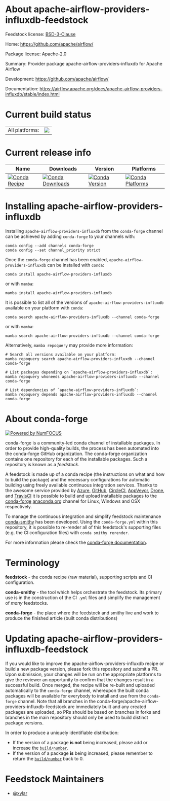 About apache-airflow-providers-influxdb-feedstock
=================================================

Feedstock license: [BSD-3-Clause](https://github.com/conda-forge/apache-airflow-providers-influxdb-feedstock/blob/main/LICENSE.txt)

Home: https://github.com/apache/airflow/

Package license: Apache-2.0

Summary: Provider package apache-airflow-providers-influxdb for Apache Airflow

Development: https://github.com/apache/airflow/

Documentation: https://airflow.apache.org/docs/apache-airflow-providers-influxdb/stable/index.html

Current build status
====================


<table><tr><td>All platforms:</td>
    <td>
      <a href="https://dev.azure.com/conda-forge/feedstock-builds/_build/latest?definitionId=15788&branchName=main">
        <img src="https://dev.azure.com/conda-forge/feedstock-builds/_apis/build/status/apache-airflow-providers-influxdb-feedstock?branchName=main">
      </a>
    </td>
  </tr>
</table>

Current release info
====================

| Name | Downloads | Version | Platforms |
| --- | --- | --- | --- |
| [![Conda Recipe](https://img.shields.io/badge/recipe-apache--airflow--providers--influxdb-green.svg)](https://anaconda.org/conda-forge/apache-airflow-providers-influxdb) | [![Conda Downloads](https://img.shields.io/conda/dn/conda-forge/apache-airflow-providers-influxdb.svg)](https://anaconda.org/conda-forge/apache-airflow-providers-influxdb) | [![Conda Version](https://img.shields.io/conda/vn/conda-forge/apache-airflow-providers-influxdb.svg)](https://anaconda.org/conda-forge/apache-airflow-providers-influxdb) | [![Conda Platforms](https://img.shields.io/conda/pn/conda-forge/apache-airflow-providers-influxdb.svg)](https://anaconda.org/conda-forge/apache-airflow-providers-influxdb) |

Installing apache-airflow-providers-influxdb
============================================

Installing `apache-airflow-providers-influxdb` from the `conda-forge` channel can be achieved by adding `conda-forge` to your channels with:

```
conda config --add channels conda-forge
conda config --set channel_priority strict
```

Once the `conda-forge` channel has been enabled, `apache-airflow-providers-influxdb` can be installed with `conda`:

```
conda install apache-airflow-providers-influxdb
```

or with `mamba`:

```
mamba install apache-airflow-providers-influxdb
```

It is possible to list all of the versions of `apache-airflow-providers-influxdb` available on your platform with `conda`:

```
conda search apache-airflow-providers-influxdb --channel conda-forge
```

or with `mamba`:

```
mamba search apache-airflow-providers-influxdb --channel conda-forge
```

Alternatively, `mamba repoquery` may provide more information:

```
# Search all versions available on your platform:
mamba repoquery search apache-airflow-providers-influxdb --channel conda-forge

# List packages depending on `apache-airflow-providers-influxdb`:
mamba repoquery whoneeds apache-airflow-providers-influxdb --channel conda-forge

# List dependencies of `apache-airflow-providers-influxdb`:
mamba repoquery depends apache-airflow-providers-influxdb --channel conda-forge
```


About conda-forge
=================

[![Powered by
NumFOCUS](https://img.shields.io/badge/powered%20by-NumFOCUS-orange.svg?style=flat&colorA=E1523D&colorB=007D8A)](https://numfocus.org)

conda-forge is a community-led conda channel of installable packages.
In order to provide high-quality builds, the process has been automated into the
conda-forge GitHub organization. The conda-forge organization contains one repository
for each of the installable packages. Such a repository is known as a *feedstock*.

A feedstock is made up of a conda recipe (the instructions on what and how to build
the package) and the necessary configurations for automatic building using freely
available continuous integration services. Thanks to the awesome service provided by
[Azure](https://azure.microsoft.com/en-us/services/devops/), [GitHub](https://github.com/),
[CircleCI](https://circleci.com/), [AppVeyor](https://www.appveyor.com/),
[Drone](https://cloud.drone.io/welcome), and [TravisCI](https://travis-ci.com/)
it is possible to build and upload installable packages to the
[conda-forge](https://anaconda.org/conda-forge) [anaconda.org](https://anaconda.org/)
channel for Linux, Windows and OSX respectively.

To manage the continuous integration and simplify feedstock maintenance
[conda-smithy](https://github.com/conda-forge/conda-smithy) has been developed.
Using the ``conda-forge.yml`` within this repository, it is possible to re-render all of
this feedstock's supporting files (e.g. the CI configuration files) with ``conda smithy rerender``.

For more information please check the [conda-forge documentation](https://conda-forge.org/docs/).

Terminology
===========

**feedstock** - the conda recipe (raw material), supporting scripts and CI configuration.

**conda-smithy** - the tool which helps orchestrate the feedstock.
                   Its primary use is in the construction of the CI ``.yml`` files
                   and simplify the management of *many* feedstocks.

**conda-forge** - the place where the feedstock and smithy live and work to
                  produce the finished article (built conda distributions)


Updating apache-airflow-providers-influxdb-feedstock
====================================================

If you would like to improve the apache-airflow-providers-influxdb recipe or build a new
package version, please fork this repository and submit a PR. Upon submission,
your changes will be run on the appropriate platforms to give the reviewer an
opportunity to confirm that the changes result in a successful build. Once
merged, the recipe will be re-built and uploaded automatically to the
`conda-forge` channel, whereupon the built conda packages will be available for
everybody to install and use from the `conda-forge` channel.
Note that all branches in the conda-forge/apache-airflow-providers-influxdb-feedstock are
immediately built and any created packages are uploaded, so PRs should be based
on branches in forks and branches in the main repository should only be used to
build distinct package versions.

In order to produce a uniquely identifiable distribution:
 * If the version of a package **is not** being increased, please add or increase
   the [``build/number``](https://docs.conda.io/projects/conda-build/en/latest/resources/define-metadata.html#build-number-and-string).
 * If the version of a package **is** being increased, please remember to return
   the [``build/number``](https://docs.conda.io/projects/conda-build/en/latest/resources/define-metadata.html#build-number-and-string)
   back to 0.

Feedstock Maintainers
=====================

* [@xylar](https://github.com/xylar/)

